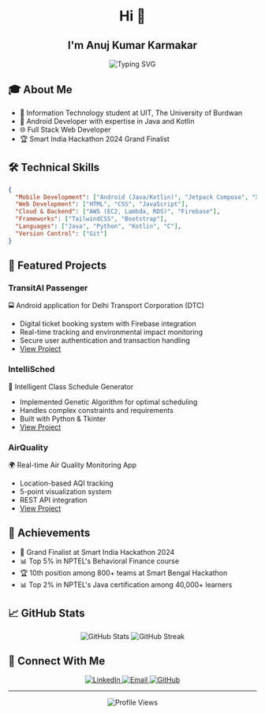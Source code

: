 <h1 align="center">Hi 👋</h1>
<h2 align = "center">I'm Anuj Kumar Karmakar</h2>

<div align="center">
  <img src="https://readme-typing-svg.herokuapp.com?font=Fira+Code&weight=500&size=28&duration=3000&pause=1000&color=2563EB&center=true&vCenter=true&width=435&lines=Android+Developer;Full+Stack+Developer;" alt="Typing SVG" />
</div>

## 🎓 About Me
- 🎯 Information Technology student at UIT, The University of Burdwan
- 📱 Android Developer with expertise in Java and Kotlin
- 🌐 Full Stack Web Developer
- 🏆 Smart India Hackathon 2024 Grand Finalist

## 🛠️ Technical Skills
```json
{
  "Mobile Development": ["Android (Java/Kotlin)", "Jetpack Compose", "XML"],
  "Web Development": ["HTML", "CSS", "JavaScript"],
  "Cloud & Backend": ["AWS (EC2, Lambda, RDS)", "Firebase"],
  "Frameworks": ["TailwindCSS", "Bootstrap"],
  "Languages": ["Java", "Python", "Kotlin", "C"],
  "Version Control": ["Git"]
}
```

## 🚀 Featured Projects

### TransitAI Passenger
🚍 Android application for Delhi Transport Corporation (DTC)
- Digital ticket booking system with Firebase integration
- Real-time tracking and environmental impact monitoring
- Secure user authentication and transaction handling
- [View Project](https://github.com/anujkkarmakar/TransitAI_Passenger)

### IntelliSched
📅 Intelligent Class Schedule Generator
- Implemented Genetic Algorithm for optimal scheduling
- Handles complex constraints and requirements
- Built with Python & Tkinter
- [View Project](https://github.com/Puskar-Roy/InteliSched)

### AirQuality
🌍 Real-time Air Quality Monitoring App
- Location-based AQI tracking
- 5-point visualization system
- REST API integration
- [View Project](https://github.com/anujkkarmakar/airquality)

## 🏅 Achievements
- 🥇 Grand Finalist at Smart India Hackathon 2024
- 📊 Top 5% in NPTEL's Behavioral Finance course
- 🏆 10th position among 800+ teams at Smart Bengal Hackathon
- 📊 Top 2% in NPTEL's Java certification among 40,000+ learners

## 📈 GitHub Stats

<div align="center">
  <img src="https://github-readme-stats.vercel.app/api?username=anujkkarmakar&show_icons=true&theme=tokyonight" alt="GitHub Stats" />
  <img src="https://github-readme-streak-stats.herokuapp.com/?user=anujkkarmakar&theme=tokyonight" alt="GitHub Streak" />
</div>

## 🤝 Connect With Me
<div align="center">
  <a href="https://linkedin.com/in/anujkkarmakar">
    <img src="https://img.shields.io/badge/LinkedIn-0077B5?style=for-the-badge&logo=linkedin&logoColor=white" alt="LinkedIn" />
  </a>
  <a href="mailto:anujkarmakar999@gmail.com">
    <img src="https://img.shields.io/badge/Gmail-D14836?style=for-the-badge&logo=gmail&logoColor=white" alt="Email" />
  </a>
  <a href="https://github.com/anujkkarmakar">
    <img src="https://img.shields.io/badge/GitHub-100000?style=for-the-badge&logo=github&logoColor=white" alt="GitHub" />
  </a>
</div>

---
<div align="center">
  <img src="https://komarev.com/ghpvc/?username=anujkkarmakar&color=blueviolet&style=flat-square" alt="Profile Views" />
</div>
